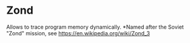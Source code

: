 # Zond
Allows to trace program memory dynamically.
*Named after the Soviet "Zond" mission, see https://en.wikipedia.org/wiki/Zond_3
